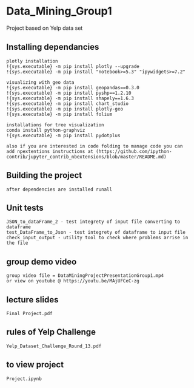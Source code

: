 # Data_Mining_Group1
Project based on Yelp data set

## Installing dependancies
```
plotly installation
!{sys.executable} -m pip install plotly --upgrade
!{sys.executable} -m pip install "notebook>=5.3" "ipywidgets>=7.2"

visualizing with geo data
!{sys.executable} -m pip install geopandas==0.3.0
!{sys.executable} -m pip install pyshp==1.2.10
!{sys.executable} -m pip install shapely==1.6.3
!{sys.executable} -m pip install chart_studio
!{sys.executable} -m pip install plotly-geo
!{sys.executable} -m pip install folium

installations for tree visualization
conda install python-graphviz
!{sys.executable} -m pip install pydotplus

also if you are interested in code folding to manage code you can 
add npextentions instructions at (https://github.com/ipython-contrib/jupyter_contrib_nbextensions/blob/master/README.md)

```

## Building the project 
```
after dependencies are installed runall 
```

## Unit tests
```
JSON_to_dataFrame_2 - test integrety of input file converting to dataframe
test_DataFrame_to_Json - test integrety of dataframe to input file
check_input_output - utility tool to check where problems arrise in the file
```

## group demo video 
```
group video file = DataMiningProjectPresentationGroup1.mp4
or view on youtube @ https://youtu.be/MAjUFCeC-zg
```

## lecture slides
```
Final Project.pdf
```
## rules of Yelp Challenge
```
Yelp_Dataset_Challenge_Round_13.pdf
```

## to view project 
```
Project.ipynb
```
